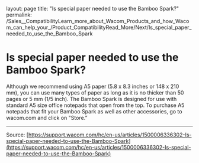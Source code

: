 layout: page
title: "Is special paper needed to use the Bamboo Spark?"
permalink: /Sales__CompatibilityLearn_more_about_Wacom_Products_and_how_Wacom_can_help_your_/Product_CompatibilityRead_More/Next/Is_special_paper_needed_to_use_the_Bamboo_Spark

# Is special paper needed to use the Bamboo Spark?

Although we recommend using A5 paper (5.8 x 8.3 inches or 148 x 210 mm), you can use many types of paper as long as it is no thicker than 50 pages or 5 mm (1/5 inch). The Bamboo Spark is designed for use with standard A5 size office notepads that open from the top. To purchase A5 notepads that fit your Bamboo Spark as well as other accessories, go to wacom.com and click on "Store.”

---
Source: [https://support.wacom.com/hc/en-us/articles/1500006336302-Is-special-paper-needed-to-use-the-Bamboo-Spark](https://support.wacom.com/hc/en-us/articles/1500006336302-Is-special-paper-needed-to-use-the-Bamboo-Spark)
